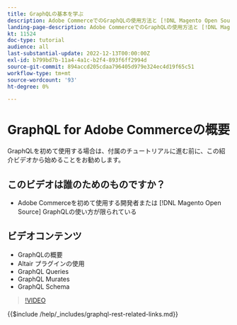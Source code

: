 ```yaml
---
title: GraphQLの基本を学ぶ
description: Adobe CommerceでのGraphQLの使用方法と [!DNL Magento Open Source]. クエリ、突然変異、スキーマの使用について説明します。
landing-page-description: Adobe CommerceでのGraphQLの使用方法と [!DNL Magento Open Source]. クエリ、突然変異、スキーマの使用について説明します。
kt: 11524
doc-type: tutorial
audience: all
last-substantial-update: 2022-12-13T00:00:00Z
exl-id: b799bd7b-11a4-4a1c-b2f4-893f6ff2994d
source-git-commit: 894accd205cdaa796405d979e324ec4d19f65c51
workflow-type: tm+mt
source-wordcount: '93'
ht-degree: 0%

---
```


# GraphQL for Adobe Commerceの概要

GraphQLを初めて使用する場合は、付属のチュートリアルに進む前に、この紹介ビデオから始めることをお勧めします。

## このビデオは誰のためのものですか？

* Adobe Commerceを初めて使用する開発者または [!DNL Magento Open Source] GraphQLの使い方が限られている

## ビデオコンテンツ

* GraphQLの概要
* Altair プラグインの使用
* GraphQL Queries
* GraphQL Murates
* GraphQL Schema

>[!VIDEO](https://video.tv.adobe.com/v/3412302/graphql)

{{$include /help/_includes/graphql-rest-related-links.md}}
